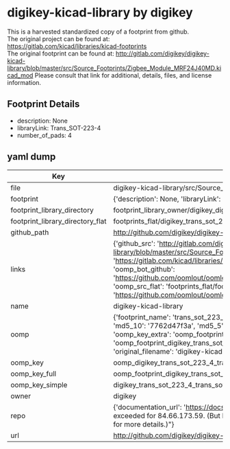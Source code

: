 # digikey-kicad-library by digikey  
This is a harvested standardized copy of a footprint from github.  
The original project can be found at:  
https://gitlab.com/kicad/libraries/kicad-footprints  
The original footprint can be found at:
http://gitlab.com/digikey/digikey-kicad-library/blob/master/src/Source_Footprints/Zigbee_Module_MRF24J40MD.kicad_mod
Please consult that link for additional, details, files, and license information.  
## Footprint Details
* description: None  
* libraryLink: Trans_SOT-223-4  
* number_of_pads: 4  
## yaml dump  
| Key | Value |  
| --- | --- |  
| file | digikey-kicad-library/src/Source_Footprints/Trans_SOT-223-4.kicad_mod |  
| footprint | {'description': None, 'libraryLink': 'Trans_SOT-223-4', 'number_of_pads': 4} |  
| footprint_library_directory | footprint_library_owner/digikey_digikey-kicad-library |  
| footprint_library_directory_flat | footprints_flat/digikey_trans_sot_223_4_trans_sot_223_4/working |  
| github_path | http://github.com/digikey/digikey-kicad-library/blob/master/src/Source_Footprints/Trans_SOT-223-4.kicad_mod |  
| links | {'github_src': 'http://gitlab.com/digikey/digikey-kicad-library/blob/master/src/Source_Footprints/Zigbee_Module_MRF24J40MD.kicad_mod', 'github_src_repo': 'https://gitlab.com/kicad/libraries/kicad-footprints', 'oomp_bot': 'footprints/digikey_trans_sot_223_4_trans_sot_223_4/working', 'oomp_bot_github': 'https://github.com/oomlout/oomlout_oomp_footprint_bot/tree/main/footprints/digikey_trans_sot_223_4_trans_sot_223_4/working', 'oomp_src_flat': 'footprints_flat/footprints_flat/digikey_trans_sot_223_4_trans_sot_223_4/working', 'oomp_src_flat_github': 'https://github.com/oomlout/oomlout_oomp_footprint_src/tree/main/footprints_flat/digikey_trans_sot_223_4_trans_sot_223_4/working'} |  
| name | digikey-kicad-library |  
| oomp | {'footprint_name': 'trans_sot_223_4', 'library_name': 'trans_sot_223_4_kicad_mod', 'md5': '7762d47f3ab9a22cf3630159cbfae977', 'md5_10': '7762d47f3a', 'md5_5': '7762d', 'md5_6': '7762d4', 'oomp_key': 'oomp_digikey_trans_sot_223_4_trans_sot_223_4', 'oomp_key_extra': 'oomp_footprint_digikey_trans_sot_223_4_trans_sot_223_4', 'oomp_key_full': 'oomp_footprint_digikey_trans_sot_223_4_trans_sot_223_4_7762d4', 'oomp_key_simple': 'digikey_trans_sot_223_4_trans_sot_223_4', 'original_filename': 'digikey-kicad-library/src/Source_Footprints/Trans_SOT-223-4.kicad_mod', 'owner_name': 'digikey'} |  
| oomp_key | oomp_digikey_trans_sot_223_4_trans_sot_223_4 |  
| oomp_key_full | oomp_footprint_digikey_trans_sot_223_4_trans_sot_223_4 |  
| oomp_key_simple | digikey_trans_sot_223_4_trans_sot_223_4 |  
| owner | digikey |  
| repo | {'documentation_url': 'https://docs.github.com/rest/overview/resources-in-the-rest-api#rate-limiting', 'message': "API rate limit exceeded for 84.66.173.59. (But here's the good news: Authenticated requests get a higher rate limit. Check out the documentation for more details.)"} |  
| url | http://github.com/digikey/digikey-kicad-library |  


